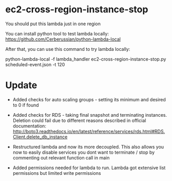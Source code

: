 # ec2-cross-region-instance-stop

You should put this lambda just in one region

You can install python tool to test lambda locally:
https://github.com/Cerberussian/python-lambda-local

After that, you can use this command to try lambda locally:

python-lambda-local -f lambda_handler ec2-cross-region-instance-stop.py scheduled-event.json -t 120


# Update

* Added checks for auto scaling groups - setting its minimum and desired to 0 if found

* Added checks for RDS - taking final snapshot and terminating instances.
Deletion could fail due to different reasons described in official documentation: http://boto3.readthedocs.io/en/latest/reference/services/rds.html#RDS.Client.delete_db_instance

* Restructured lambda and now its more decoupled. This also allows you now to easily disable services you dont want to terminate / stop by commenting out relevant function call in main

* Added permissions needed for lambda to run. Lambda got extensive list permissions but limited write permissions
